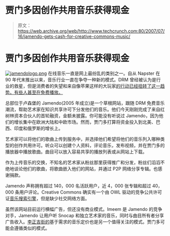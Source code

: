 # 贾门多因创作共用音乐获得现金

> 原文：<https://web.archive.org/web/http://www.techcrunch.com:80/2007/07/16/jamendo-gets-cash-for-creative-commons-music/>

# 贾门多因创作共用音乐获得现金

[![jamendologo.png](img/e9ce766200bdb8cd0e69508c87b05ced.png)](https://web.archive.org/web/20210211024015/http://jamendo.com/) 在线音乐一直是网上最纷乱的类别之一。自从 Napster 在 90 年代末推出以来，音乐行业一直在争夺一种新的模式。DRM 曾经被认为是行业的救星，但是消费者的失望和来自像苹果这样的大玩家[的行动已经扭转了这一趋势。有些人甚至在免费播放。](https://web.archive.org/web/20210211024015/http://www.beta.techcrunch.com/2007/04/02/emi-apple-are-announcing-sale-of-non-drm-music/)

总部位于卢森堡的 Jamendo(2005 年成立)是一个草根网站，跟随 DRM 免费音乐潮流，帮助艺术家在知识共享许可下分发他们的音乐。他们今天刚刚完成了来自红树林资本合伙人的首轮融资，金额未披露。你可能没有听说过 Jamendo，因为他们的增长集中在欧洲大陆和中欧市场。然而，贾门多打算将资金投入到北美、巴西、印度和俄罗斯的增长上。

艺术家可以将他们的歌曲上传到服务中，并选择他们希望将他们的音乐列入哪种类型的创作共用许可。听众可以创建个人资料，评论音乐，发布视频，并在贾门多的播放器中播放歌曲。曲目可以放入容易共享的播放列表或从网站上下载。

作为上传音乐的交换，不知名的艺术家从粉丝那里获得推广和分发，粉丝们滔滔不绝地谈论他们的歌曲，将歌曲嵌入他们的网站，并通过 P2P 网络分享专辑。也感谢捐款。

Jamendo 声称拥有超过 140，000 名活跃用户，近 4，000 张专辑和超过 40，000 条用户评论。Creative Commons 确实有一个由 OWL 驱动的竞争公共许可证[音乐搜索引擎](https://web.archive.org/web/20210211024015/http://search.creativecommons.org/)，但是缺少社交网络方面。

虽然该网站目前运行横幅广告，但还没有商业模式。Imeem 是 Jamendo 的竞争对手，Jamendo 让用户听 Snocap 和独立艺术家的音乐，同时与曲目所有者分享广告收入。[李正吉街的](https://web.archive.org/web/20210211024015/http://www.crunchbase.com/company/amiestreet)基于需求的音乐定价也是另一个值得关注的模式。贾门多可能会遵循类似的模式。